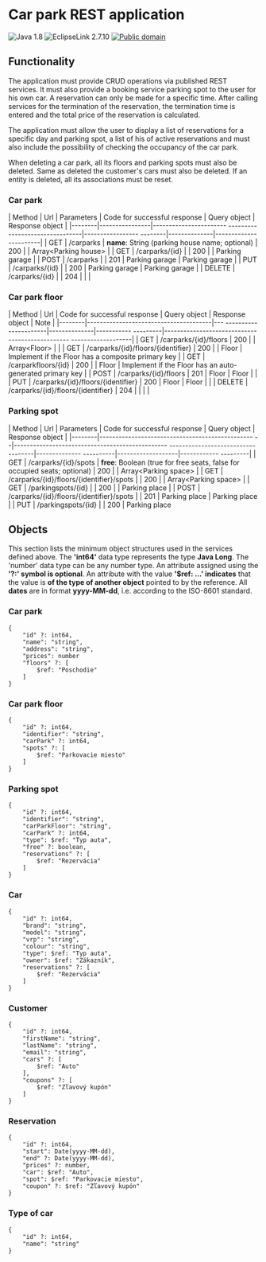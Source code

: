 # Car park REST application

![Java 1.8](https://img.shields.io/badge/Java-1.8-blue)
![EclipseLink 2.7.10](https://img.shields.io/badge/EclipseLink-2.7.10-green)
[![Public domain](https://img.shields.io/badge/License-Unlicense-lightgray)](https://unlicense.org)

## Functionality

The application must provide CRUD operations via published REST services. It must also provide a booking service
parking spot to the user for his own car. A reservation can only be made for a specific time. After calling
services for the termination of the reservation, the termination time is entered and the total price of the reservation is calculated.

The application must allow the user to display a list of reservations for a specific day and parking spot, a list of his
of active reservations and must also include the possibility of checking the occupancy of the car park.

When deleting a car park, all its floors and parking spots must also be deleted. Same as deleted
the customer's cars must also be deleted. If an entity is deleted, all its associations must be reset.

### Car park

| Method | Url | Parameters | Code for successful response | Query object | Response object |
|--------|----------------|----------------------- --------------------------------|----------------- --------|--------------|-----------------------|
| GET | /carparks | **name**: String (parking house name; optional) | 200 | | Array\<Parking house\> |
| GET | /carparks/{id} | | 200 | | Parking garage |
| POST | /carparks | | 201 | Parking garage | Parking garage |
| PUT | /carparks/{id} | | 200 | Parking garage | Parking garage |
| DELETE | /carparks/{id} | | 204 | | |

### Car park floor

| Method | Url | Code for successful response | Query object | Response object | Note |
|--------|---------------------------------------|--- ----------------------|--------------|----------- ---------|------------------------------------------------ -------------------|
| GET | /carparks/{id}/floors | 200 | | Array\<Floor\> | |
| GET | /carparks/{id}/floors/{identifier} | 200 | | Floor | Implement if the Floor has a composite primary key |
| GET | /carparkfloors/{id} | 200 | | Floor | Implement if the Floor has an auto-generated primary key |
| POST | /carparks/{id}/floors | 201 | Floor | Floor | |
| PUT | /carparks/{id}/floors/{identifier} | 200 | Floor | Floor | |
| DELETE | /carparks/{id}/floors/{identifier} | 204 | | | |

### Parking spot

| Method | Url | Parameters | Code for successful response | Query object | Response object |
|--------|------------------------------------------------ --|------------------------------------------------ -----------------------------------|-------------- ----------|-------------------|------------ ---------|
| GET | /carparks/{id}/spots | **free**: Boolean (true for free seats, false for occupied seats; optional) | 200 | | Array\<Parking space\> |
| GET | /carparks/{id}/floors/{identifier}/spots | | 200 | | Array\<Parking space\> |
| GET | /parkingspots/{id} | | 200 | | Parking place |
| POST | /carparks/{id}/floors/{identifier}/spots | | 201 | Parking place | Parking place |
| PUT | /parkingspots/{id} | | 200 | Parking place

## Objects

This section lists the minimum object structures used in the services defined above. The **'int64'** data type represents the type
**Java Long**. The 'number' data type can be any number type. An attribute assigned using the **'?:' symbol is optional**.
An attribute with the value **'$ref: …' indicates** that the value is **of the type of another object** pointed to by the reference. All **dates** are in
format **yyyy-MM-dd**, i.e. according to the ISO-8601 standard.

### Car park

```
{
    "id" ?: int64,
    "name": "string",
    "address": "string",
    "prices": number
    "floors" ?: [
        $ref: "Poschodie"
    ]
}
```

### Car park floor

```
{
    "id" ?: int64,
    "identifier": "string",
    "carPark" ?: int64,
    "spots" ?: [
        $ref: "Parkovacie miesto"
    ]
}
```

### Parking spot

```
{
    "id" ?: int64,
    "identifier": "string",
    "carParkFloor": "string",
    "carPark" ?: int64,
    "type": $ref: "Typ auta",
    "free" ?: boolean,
    "reservations" ?: [
        $ref: "Rezervácia"
    ]
}
```

### Car

```
{
    "id" ?: int64,
    "brand": "string",
    "model": "string",
    "vrp": "string",
    "colour": "string",
    "type": $ref: "Typ auta",
    "owner": $ref: "Zákazník",
    "reservations" ?: [
        $ref: "Rezervácia"
    ]
}
```

### Customer

```
{
    "id" ?: int64,
    "firstName": "string",
    "lastName": "string",
    "email": "string",
    "cars" ?: [
        $ref: "Auto"
    ],
    "coupons" ?: [
        $ref: "Zľavový kupón"
    ]
}
```

### Reservation

```
{
    "id" ?: int64,
    "start": Date(yyyy-MM-dd),
    "end" ?: Date(yyyy-MM-dd),
    "prices" ?: number,
    "car": $ref: "Auto",
    "spot": $ref: "Parkovacie miesto",
    "coupon" ?: $ref: "Zľavový kupón"
}
```


### Type of car

```
{
    "id" ?: int64,
    "name": "string"
}
```

